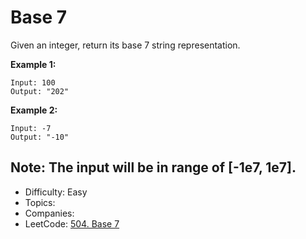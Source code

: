 # Base 7

Given an integer, return its base 7 string representation.

**Example 1:**
```
Input: 100
Output: "202"
```
**Example 2:**
```
Input: -7
Output: "-10"
```
**Note:** The input will be in range of [-1e7, 1e7].
---

* Difficulty: Easy
* Topics: 
* Companies: 
* LeetCode: [504. Base 7](https://leetcode.com/problems/base-7/description/)
